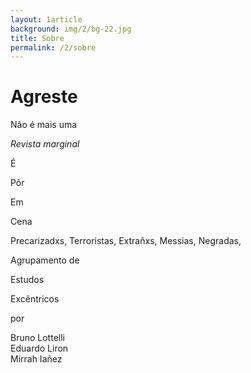 ```yaml
---
layout: 1article
background: img/2/bg-22.jpg
title: Sobre
permalink: /2/sobre
---
```


<h1>Agreste</h1>

Não é mais uma

_Revista marginal_

É 

Pôr

Em

Cena

Precarizadxs, Terroristas, Extrañxs, Messias, Negradas, 



Agrupamento de

Estudos

Excêntricos

por

Bruno Lottelli<br />
Eduardo Liron<br />
Mirrah Iañez<br />
